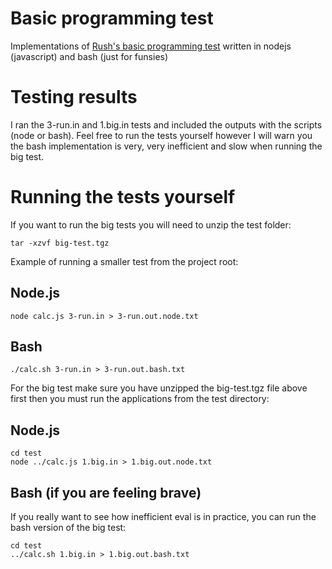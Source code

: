 # Basic programming test
Implementations of [Rush's basic programming test](https://rush.sh/5p_ZxXy7+tIgmjzi10qBoeaNomM/BASIC-TEST.html)
written in nodejs (javascript) and bash (just for funsies)

# Testing results
I ran the 3-run.in and 1.big.in tests and included the outputs with the scripts (node or bash). Feel free to run the tests yourself however I will warn you the bash implementation
is very, very inefficient and slow when running the big test.

# Running the tests yourself
If you want to run the big tests you will need to unzip the test folder:
```shell
tar -xzvf big-test.tgz
```
Example of running a smaller test from the project root:
## Node.js
```shell
node calc.js 3-run.in > 3-run.out.node.txt
```
## Bash
```shell
./calc.sh 3-run.in > 3-run.out.bash.txt
```
For the big test make sure you have unzipped the big-test.tgz file above first then you must run the applications from the test directory:
## Node.js
```shell
cd test
node ../calc.js 1.big.in > 1.big.out.node.txt
```
## Bash (if you are feeling brave)
If you really want to see how inefficient eval is in practice, you can run the bash version
of the big test:
```shell
cd test
../calc.sh 1.big.in > 1.big.out.bash.txt
```